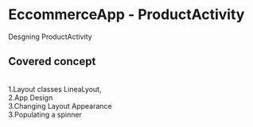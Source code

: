 <h1>EccommerceApp - ProductActivity</h1>

Desgning ProductActivity</br>
<h2>Covered concept </h2></br>
1.Layout classes LineaLyout,</br>
2.App Design<br>
3.Changing Layout Appearance</br>
3.Populating a spinner</br>
  

 
